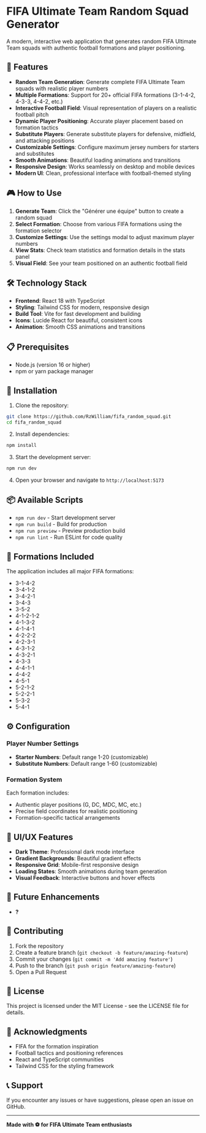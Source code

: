 # FIFA Ultimate Team Random Squad Generator

A modern, interactive web application that generates random FIFA Ultimate Team squads with authentic football formations and player positioning.

## 🚀 Features

- **Random Team Generation**: Generate complete FIFA Ultimate Team squads with realistic player numbers
- **Multiple Formations**: Support for 20+ official FIFA formations (3-1-4-2, 4-3-3, 4-4-2, etc.)
- **Interactive Football Field**: Visual representation of players on a realistic football pitch
- **Dynamic Player Positioning**: Accurate player placement based on formation tactics
- **Substitute Players**: Generate substitute players for defensive, midfield, and attacking positions
- **Customizable Settings**: Configure maximum jersey numbers for starters and substitutes
- **Smooth Animations**: Beautiful loading animations and transitions
- **Responsive Design**: Works seamlessly on desktop and mobile devices
- **Modern UI**: Clean, professional interface with football-themed styling

## 🎮 How to Use

1. **Generate Team**: Click the "Générer une équipe" button to create a random squad
2. **Select Formation**: Choose from various FIFA formations using the formation selector
3. **Customize Settings**: Use the settings modal to adjust maximum player numbers
4. **View Stats**: Check team statistics and formation details in the stats panel
5. **Visual Field**: See your team positioned on an authentic football field

## 🛠️ Technology Stack

- **Frontend**: React 18 with TypeScript
- **Styling**: Tailwind CSS for modern, responsive design
- **Build Tool**: Vite for fast development and building
- **Icons**: Lucide React for beautiful, consistent icons
- **Animation**: Smooth CSS animations and transitions

## 📋 Prerequisites

- Node.js (version 16 or higher)
- npm or yarn package manager

## 🔧 Installation

1. Clone the repository:
```bash
git clone https://github.com/RzWilliam/fifa_random_squad.git
cd fifa_random_squad
```

2. Install dependencies:
```bash
npm install
```

3. Start the development server:
```bash
npm run dev
```

4. Open your browser and navigate to `http://localhost:5173`

## 📦 Available Scripts

- `npm run dev` - Start development server
- `npm run build` - Build for production
- `npm run preview` - Preview production build
- `npm run lint` - Run ESLint for code quality

## 🎯 Formations Included

The application includes all major FIFA formations:
- 3-1-4-2
- 3-4-1-2
- 3-4-2-1
- 3-4-3
- 3-5-2
- 4-1-2-1-2
- 4-1-3-2
- 4-1-4-1
- 4-2-2-2
- 4-2-3-1
- 4-3-1-2
- 4-3-2-1
- 4-3-3
- 4-4-1-1
- 4-4-2
- 4-5-1
- 5-2-1-2
- 5-2-2-1
- 5-3-2
- 5-4-1

## ⚙️ Configuration

### Player Number Settings
- **Starter Numbers**: Default range 1-20 (customizable)
- **Substitute Numbers**: Default range 1-60 (customizable)

### Formation System
Each formation includes:
- Authentic player positions (G, DC, MDC, MC, etc.)
- Precise field coordinates for realistic positioning
- Formation-specific tactical arrangements

## 🎨 UI/UX Features

- **Dark Theme**: Professional dark mode interface
- **Gradient Backgrounds**: Beautiful gradient effects
- **Responsive Grid**: Mobile-first responsive design
- **Loading States**: Smooth animations during team generation
- **Visual Feedback**: Interactive buttons and hover effects

## 🔄 Future Enhancements

- **?**

## 🤝 Contributing

1. Fork the repository
2. Create a feature branch (`git checkout -b feature/amazing-feature`)
3. Commit your changes (`git commit -m 'Add amazing feature'`)
4. Push to the branch (`git push origin feature/amazing-feature`)
5. Open a Pull Request

## 📄 License

This project is licensed under the MIT License - see the LICENSE file for details.

## 🙏 Acknowledgments

- FIFA for the formation inspiration
- Football tactics and positioning references
- React and TypeScript communities
- Tailwind CSS for the styling framework

## 📞 Support

If you encounter any issues or have suggestions, please open an issue on GitHub.

---

**Made with ⚽ for FIFA Ultimate Team enthusiasts**
